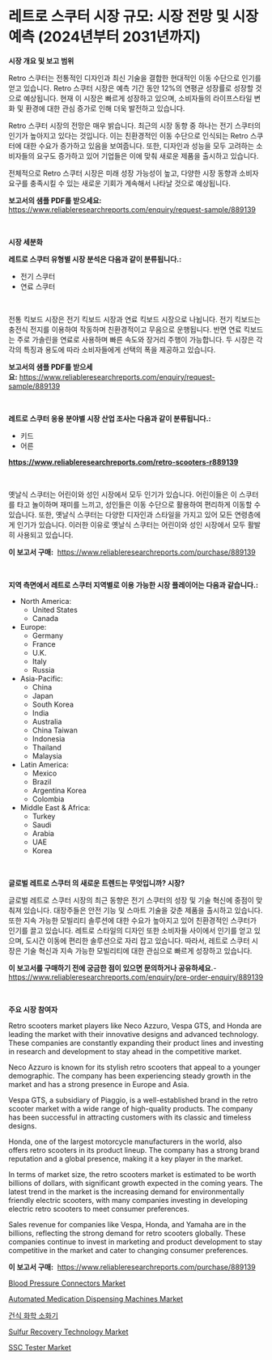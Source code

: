 <p><h1>레트로 스쿠터 시장 규모: 시장 전망 및 시장 예측 (2024년부터 2031년까지)</h1></p><p><strong>시장 개요 및 보고 범위</strong></p>
<p><p>Retro 스쿠터는 전통적인 디자인과 최신 기술을 결합한 현대적인 이동 수단으로 인기를 얻고 있습니다. Retro 스쿠터 시장은 예측 기간 동안 12%의 연평균 성장률로 성장할 것으로 예상됩니다. 현재 이 시장은 빠르게 성장하고 있으며, 소비자들의 라이프스타일 변화 및 환경에 대한 관심 증가로 인해 더욱 발전하고 있습니다.</p><p>Retro 스쿠터 시장의 전망은 매우 밝습니다. 최근의 시장 동향 중 하나는 전기 스쿠터의 인기가 높아지고 있다는 것입니다. 이는 친환경적인 이동 수단으로 인식되는 Retro 스쿠터에 대한 수요가 증가하고 있음을 보여줍니다. 또한, 디자인과 성능을 모두 고려하는 소비자들의 요구도 증가하고 있어 기업들은 이에 맞춰 새로운 제품을 출시하고 있습니다.</p><p>전체적으로 Retro 스쿠터 시장은 미래 성장 가능성이 높고, 다양한 시장 동향과 소비자 요구를 충족시킬 수 있는 새로운 기회가 계속해서 나타날 것으로 예상됩니다.</p></p>
<p><strong>보고서의 샘플 PDF를 받으세요:</strong> <a href="https://www.reliableresearchreports.com/enquiry/request-sample/889139">https://www.reliableresearchreports.com/enquiry/request-sample/889139</a></p>
<p>&nbsp;</p>
<p><strong>시장 세분화</strong></p>
<p><strong>레트로 스쿠터 유형별 시장 분석은 다음과 같이 분류됩니다.:</strong></p>
<p><ul><li>전기 스쿠터</li><li>연료 스쿠터</li></ul></p>
<p>&nbsp;</p>
<p><p>전통 킥보드 시장은 전기 킥보드 시장과 연료 킥보드 시장으로 나뉩니다. 전기 킥보드는 충전식 전지를 이용하여 작동하며 친환경적이고 무음으로 운행됩니다. 반면 연료 킥보드는 주로 가솔린을 연료로 사용하며 빠른 속도와 장거리 주행이 가능합니다. 두 시장은 각각의 특징과 용도에 따라 소비자들에게 선택의 폭을 제공하고 있습니다.</p></p>
<p><strong>보고서의 샘플 PDF를 받으세요:</strong>&nbsp;<a href="https://www.reliableresearchreports.com/enquiry/request-sample/889139">https://www.reliableresearchreports.com/enquiry/request-sample/889139</a></p>
<p>&nbsp;</p>
<p><strong> 레트로 스쿠터 응용 분야별 시장 산업 조사는 다음과 같이 분류됩니다.:</strong></p>
<p><ul><li>키드</li><li>어른</li></ul></p>
<p><strong><a href="https://www.reliableresearchreports.com/retro-scooters-r889139">https://www.reliableresearchreports.com/retro-scooters-r889139</a></strong></p>
<p>&nbsp;</p>
<p><p>옛날식 스쿠터는 어린이와 성인 시장에서 모두 인기가 있습니다. 어린이들은 이 스쿠터를 타고 놀이하며 재미를 느끼고, 성인들은 이동 수단으로 활용하여 편리하게 이동할 수 있습니다. 또한, 옛날식 스쿠터는 다양한 디자인과 스타일을 가지고 있어 모든 연령층에게 인기가 있습니다. 이러한 이유로 옛날식 스쿠터는 어린이와 성인 시장에서 모두 활발히 사용되고 있습니다.</p></p>
<p><strong>이 보고서 구매:</strong>&nbsp; <a href="https://www.reliableresearchreports.com/purchase/889139">https://www.reliableresearchreports.com/purchase/889139</a></p>
<p>&nbsp;</p>
<p><strong>지역 측면에서 레트로 스쿠터 지역별로 이용 가능한 시장 플레이어는 다음과 같습니다.:</strong></p>
<p><ul>
    <li>
        North America:
        <ul>
            <li>United States</li>
            <li>Canada</li>
        </ul>
    </li>
    <li>
        Europe:
        <ul>
            <li>Germany</li>
            <li>France</li>
            <li>U.K.</li>
            <li>Italy</li>
            <li>Russia</li>
        </ul>
    </li>
    <li>
        Asia-Pacific:
        <ul>
            <li>China</li>
            <li>Japan</li>
            <li>South Korea</li>
            <li>India</li>
            <li>Australia</li>
            <li>China Taiwan</li>
            <li>Indonesia</li>
            <li>Thailand</li>
            <li>Malaysia</li>
        </ul>
    </li>
    <li>
        Latin America:
        <ul>
            <li>Mexico</li>
            <li>Brazil</li>
            <li>Argentina Korea</li>
            <li>Colombia</li>
        </ul>
    </li>
    <li>
        Middle East & Africa:
        <ul>
            <li>Turkey</li>
            <li>Saudi</li>
            <li>Arabia</li>
            <li>UAE</li>
            <li>Korea</li>
        </ul>
    </li>
    </ul></p>
<p>&nbsp;</p>
<p><strong>글로벌 레트로 스쿠터 의 새로운 트렌드는 무엇입니까? 시장?</strong></p>
<p><p>글로벌 레트로 스쿠터 시장의 최근 동향은 전기 스쿠터의 성장 및 기술 혁신에 중점이 맞춰져 있습니다. 대장주들은 안전 기능 및 스마트 기술을 갖춘 제품을 출시하고 있습니다. 또한 지속 가능한 모빌리티 솔루션에 대한 수요가 높아지고 있어 친환경적인 스쿠터가 인기를 끌고 있습니다. 레트로 스타일의 디자인 또한 소비자들 사이에서 인기를 얻고 있으며, 도시간 이동에 편리한 솔루션으로 자리 잡고 있습니다. 따라서, 레트로 스쿠터 시장은 기술 혁신과 지속 가능한 모빌리티에 대한 관심으로 빠르게 성장하고 있습니다.</p></p>
<p><strong>이 보고서를 구매하기 전에 궁금한 점이 있으면 문의하거나 공유하세요.</strong>- <a href="https://www.reliableresearchreports.com/enquiry/pre-order-enquiry/889139">https://www.reliableresearchreports.com/enquiry/pre-order-enquiry/889139</a></p>
<p>&nbsp;</p>
<p><strong>주요 시장 참여자</strong></p>
<p><p>Retro scooters market players like Neco Azzuro, Vespa GTS, and Honda are leading the market with their innovative designs and advanced technology. These companies are constantly expanding their product lines and investing in research and development to stay ahead in the competitive market. </p><p>Neco Azzuro is known for its stylish retro scooters that appeal to a younger demographic. The company has been experiencing steady growth in the market and has a strong presence in Europe and Asia.</p><p>Vespa GTS, a subsidiary of Piaggio, is a well-established brand in the retro scooter market with a wide range of high-quality products. The company has been successful in attracting customers with its classic and timeless designs.</p><p>Honda, one of the largest motorcycle manufacturers in the world, also offers retro scooters in its product lineup. The company has a strong brand reputation and a global presence, making it a key player in the market.</p><p>In terms of market size, the retro scooters market is estimated to be worth billions of dollars, with significant growth expected in the coming years. The latest trend in the market is the increasing demand for environmentally friendly electric scooters, with many companies investing in developing electric retro scooters to meet consumer preferences.</p><p>Sales revenue for companies like Vespa, Honda, and Yamaha are in the billions, reflecting the strong demand for retro scooters globally. These companies continue to invest in marketing and product development to stay competitive in the market and cater to changing consumer preferences.</p></p>
<p><strong>이 보고서 구매:</strong>&nbsp;&nbsp;<a href="https://www.reliableresearchreports.com/purchase/889139">https://www.reliableresearchreports.com/purchase/889139</a></p>
<p><p><a href="https://www.linkedin.com/pulse/blood-pressure-connectors-market-size-reveals-best-marketing-1l0ue?trackingId=7QkBT3akFxp1mcbtgwuc7g%3D%3D">Blood Pressure Connectors Market</a></p><p><a href="https://glittery-fuchsia-86a.notion.site/Automated-Medication-Dispensing-Machines-Market-Analysis-and-Sze-Forecasted-for-period-from-2024-to--f8446cedb4d14eb69504e451c584bff0">Automated Medication Dispensing Machines Market</a></p><p><a href="https://github.com/FelipeGrrady654556/Market-Research-Report-List-1/blob/main/468168327631.md">건식 화학 소화기</a></p><p><a href="https://issuu.com/reportprime-2/docs/sulfur-recovery-technology-market-size-2030.pptx">Sulfur Recovery Technology Market</a></p><p><a href="https://view.publitas.com/reportprime-1/ssc-tester-market-size-and-market-trends-complete-industry-overview-2024-to-2031/">SSC Tester Market</a></p></p>